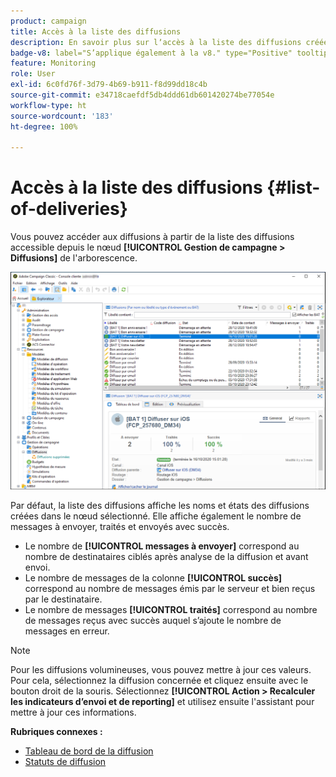 ```yaml
---
product: campaign
title: Accès à la liste des diffusions
description: En savoir plus sur lʼaccès à la liste des diffusions créées
badge-v8: label="S’applique également à la v8." type="Positive" tooltip="S’applique également à Campaign v8."
feature: Monitoring
role: User
exl-id: 6c0fd76f-3d79-4b69-b911-f8d99dd18c4b
source-git-commit: e34718caefdf5db4ddd61db601420274be77054e
workflow-type: ht
source-wordcount: '183'
ht-degree: 100%

---
```


# Accès à la liste des diffusions {#list-of-deliveries}



Vous pouvez accéder aux diffusions à partir de la liste des diffusions accessible depuis le nœud **[!UICONTROL Gestion de campagne > Diffusions]** de l&#39;arborescence.

![](assets/deliveries-list.png)

Par défaut, la liste des diffusions affiche les noms et états des diffusions créées dans le nœud sélectionné. Elle affiche également le nombre de messages à envoyer, traités et envoyés avec succès.

* Le nombre de **[!UICONTROL messages à envoyer]** correspond au nombre de destinataires ciblés après analyse de la diffusion et avant envoi.
* Le nombre de messages de la colonne **[!UICONTROL succès]** correspond au nombre de messages émis par le serveur et bien reçus par le destinataire.
* Le nombre de messages **[!UICONTROL traités]** correspond au nombre de messages reçus avec succès auquel s’ajoute le nombre de messages en erreur.

>[!NOTE]
>
>Pour les diffusions volumineuses, vous pouvez mettre à jour ces valeurs. Pour cela, sélectionnez la diffusion concernée et cliquez ensuite avec le bouton droit de la souris. Sélectionnez **[!UICONTROL Action > Recalculer les indicateurs d’envoi et de reporting]** et utilisez ensuite l&#39;assistant pour mettre à jour ces informations.

**Rubriques connexes :**

* [Tableau de bord de la diffusion](delivery-dashboard.md)
* [Statuts de diffusion](delivery-statuses.md)

